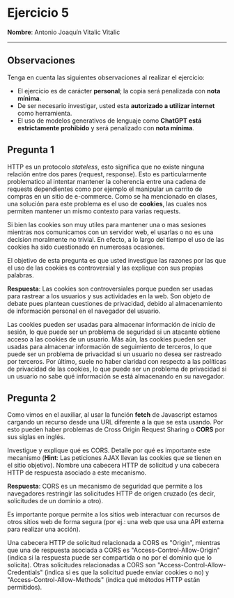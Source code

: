 # Ejercicio 5

**Nombre**: Antonio Joaquín Vitalic Vitalic

---
## Observaciones
Tenga en cuenta las siguientes observaciones al realizar el ejercicio:

- El ejercicio es de carácter **personal**; la copia será penalizada con **nota mínima**.
- De ser necesario investigar, usted esta **autorizado a utilizar internet** como herramienta.
- El uso de modelos generativos de lenguaje como **ChatGPT está estrictamente prohibido** y será penalizado con **nota mínima**. 

## Pregunta 1

HTTP es un protocolo *stateless*, esto significa que no existe ninguna relación entre dos pares (request, response). Esto es particularmente problematico al intentar mantener la coherencia entre una cadena de requests dependientes como por ejemplo el manipular un carrito de compras en un sitio de e-commerce. Como se ha mencionado en clases, una solución para este problema es el uso de **cookies**, las cuales nos permiten mantener un mismo contexto para varias requests. 

Si bien las cookies son muy utiles para mantener una o mas sesiones mientras nos comunicamos con un servidor web, el usarlas o no es una decision moralmente no trivial. En efecto, a lo largo del tiempo el uso de las cookies ha sido cuestionado en numerosas ocasiones.

El objetivo de esta pregunta es que usted investigue las razones por las que el uso de las cookies es controversial y las explique con sus propias palabras.

**Respuesta**: Las cookies son controversiales porque pueden ser usadas para rastrear a los usuarios y sus actividades en la web. Son objeto de debate pues plantean cuestiones de privacidad, debido al almacenamiento de información personal en el navegador del usuario. 

Las cookies pueden ser usadas para almacenar información de inicio de sesión, lo que puede ser un problema de seguridad si un atacante obtiene acceso a las cookies de un usuario. Más aún, las cookies pueden ser usadas para almacenar información de seguimiento de terceros, lo que puede ser un problema de privacidad si un usuario no desea ser rastreado por terceros. Por último, suele no haber claridad con respecto a las políticas de privacidad de las cookies, lo que puede ser un problema de privacidad si un usuario no sabe qué información se está almacenando en su navegador.

## Pregunta 2

Como vimos en el auxiliar, al usar la función **fetch** de Javascript estamos cargando un recurso desde una URL diferente a la que se esta usando. Por esto pueden haber problemas de Cross Origin Request Sharing o **CORS** por sus siglas en inglés.

Investigue y explique qué es CORS. Detalle por qué es importante este mecanismo (**Hint**: Las peticiones AJAX llevan las cookies que se tienen en el sitio objetivo). Nombre una cabecera HTTP de solicitud y una cabecera HTTP de respuesta asociado a este mecanismo.


**Respuesta**: CORS es un mecanismo de seguridad que permite a los navegadores restringir las solicitudes HTTP de origen cruzado (es decir, solicitudes de un dominio a otro). 

Es importante porque permite a los sitios web interactuar con recursos de otros sitios web de forma segura (por ej.: una web que usa una API externa para realizar una acción).

Una cabecera HTTP de solicitud relacionada a CORS es "Origin", mientras que una de respuesta asociada a CORS es "Access-Control-Allow-Origin" (indica si la respuesta puede ser compartida o no por el dominio que lo solicita). Otras solicitudes relacionadas a CORS son "Access-Control-Allow-Credentials" (indica si es que la solicitud puede enviar cookies o no) y "Access-Control-Allow-Methods" (indica qué métodos HTTP están permitidos).
